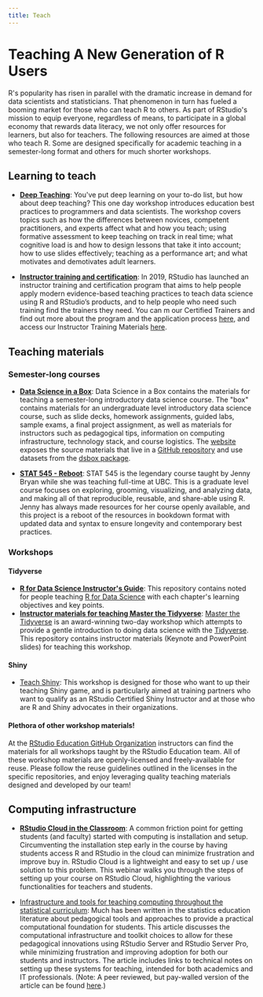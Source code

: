 ```yaml
---
title: Teach
---
```


# Teaching A New Generation of R Users

R's popularity has risen in parallel with the dramatic increase in demand for data scientists and statisticians. That phenomenon in turn has fueled a booming market for those who can teach R to others. As part of RStudio's mission to equip everyone, regardless of means, to participate in a global economy that rewards data literacy, we not only offer resources for learners, but also for teachers. The following resources are aimed at those who teach R. Some are designed specifically for academic teaching in a semester-long format and others for much shorter workshops.

## Learning to teach

- [**Deep Teaching**](https://github.com/rstudio-education/deep-teaching): You've put deep learning on your to-do list, but how about deep teaching? This one day workshop introduces education best practices to programmers and data scientists. The workshop covers topics such as how the differences between novices, competent practitioners, and experts affect what and how you teach; using formative assessment to keep teaching on track in real time; what cognitive load is and how to design lessons that take it into account; how to use slides effectively; teaching as a performance art; and what motivates and demotivates adult learners.

- [**Instructor training and certification**](https://rstudio-trainers.netlify.com/): In 2019, RStudio has launched an instructor training and certification program that aims to help people apply modern evidence-based teaching practices to teach data science using R and RStudio’s products, and to help people who need such training find the trainers they need. You can m our Certified Trainers and find out more about the program and the application process [here](https://rstudio-trainers.netlify.com/), and access our Instructor Training Materials [here](https://drive.google.com/drive/folders/13ohFt3D0EJ5PDbMaWTxnHH-hwA7G0IvY).

  
## Teaching materials

### Semester-long courses

- [**Data Science in a Box**](https://datasciencebox.org): Data Science in a Box contains the materials for teaching a semester-long introductory data science course. The "box" contains materials for an undergraduate level introductory data science course, such as slide decks, homework assignments, guided labs, sample exams, a final project assignment, as well as materials for instructors such as pedagogical tips, information on computing infrastructure, technology stack, and course logistics. The [website](https://datasciencebox.org) exposes the source materials that live in a [GitHub repository](https://github.com/rstudio-education/datascience-box) and use datasets from the [dsbox package](https://github.com/rstudio-education/dsbox).

- [**STAT 545 - Reboot**](https://github.com/rstudio-education/stat545-reboot): STAT 545 is the legendary course taught by Jenny Bryan while she was teaching full-time at UBC. This is a graduate level course focuses on exploring, grooming, visualizing, and analyzing data, and making  all of that reproducible, reusable, and share-able using R. Jenny has always made resources for her course openly available, and this project is a reboot of the resources in bookdown format with updated data and syntax to ensure longevity and contemporary best practices. 

### Workshops

#### Tidyverse

- [**R for Data Science Instructor's Guide**](https://github.com/rstudio-education/r4ds-instructors): This repository contains noted for people teaching [R for Data Science](https://r4ds.had.co.nz/) with each chapter's learning objectives and key points.
- [**Instructor materials for teaching Master the Tidyverse**](https://github.com/rstudio-education/master-the-tidyverse-instructors): [Master the Tidyverse](https://github.com/rstudio-education/master-the-tidyverse/) is an award-winning two-day workshop which attempts to provide a gentle introduction to doing data science with the [Tidyverse](https://www.tidyverse.org/). This repository contains instructor materials (Keynote and PowerPoint slides) for teaching this workshop.

#### Shiny

- [Teach Shiny](https://github.com/rstudio-education/teach-shiny): This workshop is designed for those who want to up their teaching Shiny game, and is particularly aimed at training partners who want to qualify as an RStudio Certified Shiny Instructor and at those who are R and Shiny advocates in their organizations.

#### Plethora of other workshop materials!

At the [RStudio Education GitHub Organization](https://github.com/rstudio-education/) instructors can find the materials for all workshops taught by the RStudio Education team. All of these workshop materials are openly-licensed and freely-available for reuse. Please follow the reuse guidelines outlined in the licenses in the specific repositories, and enjoy leveraging quality teaching materials designed and developed by our team!


## Computing infrastructure

- [**RStudio Cloud in the Classroom**](https://resources.rstudio.com/webinars/rstudio-cloud-in-the-classroom): A common friction point for getting students (and faculty) started with computing is installation and setup. Circumventing the installation step early in the course by having students access R and RStudio in the cloud can minimize frustration and improve buy in. RStudio Cloud is a lightweight and easy to set up / use solution to this problem. This webinar walks you through the steps of setting up your course on RStudio Cloud, highlighting the various functionalities for teachers and students.

- [Infrastructure and tools for teaching computing throughout the statistical curriculum](https://peerj.com/preprints/3181/): Much has been written in the statistics education literature about pedagogical tools and approaches to provide a practical computational foundation for students. This article discusses the computational infrastructure and toolkit choices to allow for these pedagogical innovations using RStudio Server and RStudio Server Pro, while minimizing frustration and improving adoption for both our students and instructors. The article includes links to technical notes on setting up these systems for teaching, intended for both academics and IT professionals. (Note: A peer reviewed, but pay-walled version of the article can be found [here](https://www.tandfonline.com/doi/full/10.1080/00031305.2017.1397549).)
